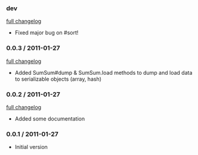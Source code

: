 ### dev

[full changelog](http://github.com/yolk/sum_sum/compare/v0.0.3...master)

* Fixed major bug on #sort!

### 0.0.3 / 2011-01-27

[full changelog](http://github.com/yolk/sum_sum/compare/v0.0.2...v0.0.3)

* Added SumSum#dump & SumSum.load methods to dump and load data to serializable objects (array, hash)

### 0.0.2 / 2011-01-27

[full changelog](http://github.com/yolk/sum_sum/compare/v0.0.1...v0.0.2)

* Added some documentation

### 0.0.1 / 2011-01-27

* Initial version